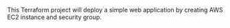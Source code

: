 This Terraform project will deploy a simple web application by creating AWS EC2 instance and security group.
